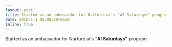 ```yaml
---
layout: post
title: Started as an ambassador for Nurture.ai's "AI Saturdays" program.
date: 2018-1-1 00:00:00+0530
inline: True
---
```

Started as an ambassador for Nurture.ai's <b>"AI Saturdays"</b> program